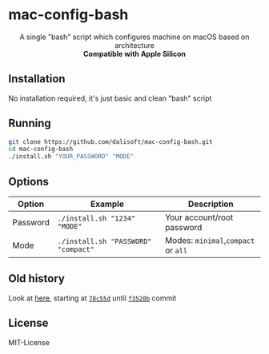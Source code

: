 # mac-config-bash

<p align='center'>A single "bash" script which configures machine on macOS based on architecture<br/><b>Compatible with Apple Silicon</b></p>

## Installation

No installation required, it's just basic and clean "bash" script

## Running

```bash
git clone https://github.com/dalisoft/mac-config-bash.git
cd mac-config-bash
./install.sh "YOUR_PASSWORD" "MODE"
```

## Options

| Option   | Example                             | Description                         |
| -------- | ----------------------------------- | ----------------------------------- |
| Password | `./install.sh "1234" "MODE"`        | Your account/root password          |
| Mode     | `./install.sh "PASSWORD" "compact"` | Modes: `minimal`,`compact` or `all` |

## Old history

Look at [here](https://github.com/dalisoft/config/commits/master), starting at [`78c55d`](https://github.com/dalisoft/config/commit/78c55d1182d93ccde8b5a82958ee3afbbbf9e2bd) until [`f3520b`](https://github.com/dalisoft/config/commit/f3520b3ca013d855f2b02d00af0ee5d7bd43086a) commit

## License

MIT-License
